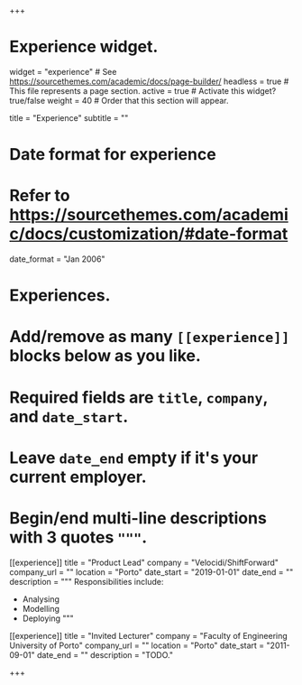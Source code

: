 +++
# Experience widget.
widget = "experience"  # See https://sourcethemes.com/academic/docs/page-builder/
headless = true  # This file represents a page section.
active = true  # Activate this widget? true/false
weight = 40  # Order that this section will appear.

title = "Experience"
subtitle = ""

# Date format for experience
#   Refer to https://sourcethemes.com/academic/docs/customization/#date-format
date_format = "Jan 2006"

# Experiences.
#   Add/remove as many `[[experience]]` blocks below as you like.
#   Required fields are `title`, `company`, and `date_start`.
#   Leave `date_end` empty if it's your current employer.
#   Begin/end multi-line descriptions with 3 quotes `"""`.
[[experience]]
  title = "Product Lead"
  company = "Velocidi/ShiftForward"
  company_url = ""
  location = "Porto"
  date_start = "2019-01-01"
  date_end = ""
  description = """
  Responsibilities include:
  * Analysing
  * Modelling
  * Deploying
  """

[[experience]]
  title = "Invited Lecturer"
  company = "Faculty of Engineering University of Porto"
  company_url = ""
  location = "Porto"
  date_start = "2011-09-01"
  date_end = ""
  description = "TODO."


+++
